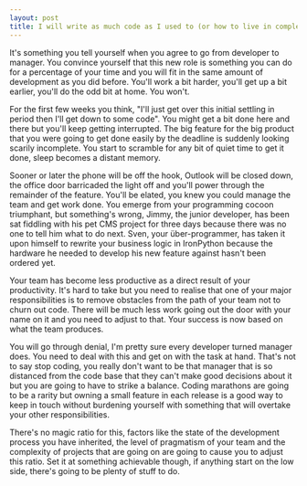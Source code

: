 ```yaml
---
layout: post
title: I will write as much code as I used to (or how to live in complete denial)
---
```

It's something you tell yourself when you agree to go from developer to manager. You convince yourself that this new role is something you can do for a percentage of your time and you will fit in the same amount of development as you did before. You'll work a bit harder, you'll get up a bit earlier, you'll do the odd bit at home. You won't.

For the first few weeks you think, "I'll just get over this initial settling in period then I'll get down to some code". You might get a bit done here and there but you'll keep getting interrupted. The big feature for the big product that you were going to get done easily by the deadline is suddenly looking scarily incomplete. You start to scramble for any bit of quiet time to get it done, sleep becomes a distant memory.

Sooner or later the phone will be off the hook, Outlook will be closed down, the office door barricaded the light off and you'll power through the remainder of the feature. You'll be elated, you knew you could manage the team and get work done. You emerge from your programming cocoon triumphant, but something's wrong, Jimmy, the junior developer, has been sat fiddling with his pet CMS project for three days because there was no one to tell him what to do next. Sven, your über-programmer, has taken it upon himself to rewrite your business logic in IronPython because the hardware he needed to develop his new feature against hasn't been ordered yet.

Your team has become less productive as a direct result of your productivity. It's hard to take but you need to realise that one of your major responsibilities is to remove obstacles from the path of your team not to churn out code. There will be much less work going out the door with your name on it and you need to adjust to that. Your success is now based on what the team produces.

You will go through denial, I'm pretty sure every developer turned manager does. You need to deal with this and get on with the task at hand. That's not to say stop coding, you really don't want to be that manager that is so distanced from the code base that they can't make good decisions about it but you are going to have to strike a balance. Coding marathons are going to be a rarity but owning a small feature in each release is a good way to keep in touch without burdening yourself with something that will overtake your other responsibilities.

There's no magic ratio for this, factors like the state of the development process you have inherited, the level of pragmatism of your team and the complexity of projects that are going on are going to cause you to adjust this ratio. Set it at something achievable though, if anything start on the low side, there's going to be plenty of stuff to do.
